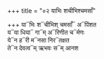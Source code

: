 +++
title = "०२ याभिः शचीभिश्चमसाँ"

+++
या᳓भिः श᳓चीभिश् चमसाँ᳓ अ᳓पिंशत  
य᳓या धिया᳓ गा᳓म् अ᳓रिणीत च᳓र्मणः  
ये᳓न ह᳓री म᳓नसा निर᳓तक्षत  
ते᳓न देवत्व᳓म् ऋभवः स᳓म् आनश